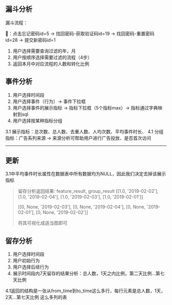 ## 漏斗分析

漏斗流程：

🌰：点击忘记密码id=5 -> 找回密码-获取验证码id=19 -> 找回密码-重置密码id=28 -> 提交新密码id=1

1. 用户选择需要查询过滤的年，月
2. 用户按顺序选择需要过滤的流程（4步）
3. 返回本月中对应流程的人数和转化比例

## 事件分析

1. 用户选择时间段 
2. 用户选择事件（行为）-> 事件下拉框
3. 用户选择事件的展示指标 -> 指标下拉框（5个指标max）-> 指标通过字典映射到sql
4. 用户选择按某种指标分组

3.1 展示指标：总次数、总人数、去重人数、人均次数、平均事件时长、
4.1 分组指标：广告系列来源 -> 来源分析可帮助用户进行广告投放、是否首次访问

--- 
更新
---

3.1中平均事件时长属性在数据表中所有数据均为NULL，因此我们决定去掉该展示指标

> 留存分析返回结果: feature_result, group_result
> [[1.0, '2019-02-02'], [1.0, '2019-02-04'], [1.0, '2019-02-03'], [1.0, '2019-02-01']]
>
> [[0, None, '2019-02-03'], [0, None, '2019-02-04'], [0, None, '2019-02-01'], [0, None, '2019-02-02']]
>
> 将其可视化成适当图即可


## 留存分析

1. 用户选择时间段
2. 用户初始行为
3. 用户选择后续行为
4. 展示时间段内7天留存的结果分析：总人数，1天之内比例，第二天比例...第七天比例

4.1返回的结构是一张从from_time到to_time这么多行，每行元素是总人数，1天，2天...第七天比例 这么多列的表